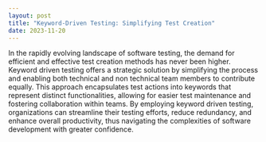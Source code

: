 ```yaml
---
layout: post
title: "Keyword-Driven Testing: Simplifying Test Creation"
date: 2023-11-20
---
```


In the rapidly evolving landscape of software testing, the demand for efficient and effective test creation methods has never been higher. Keyword driven testing offers a strategic solution by simplifying the process and enabling both technical and non technical team members to contribute equally. This approach encapsulates test actions into keywords that represent distinct functionalities, allowing for easier test maintenance and fostering collaboration within teams. By employing keyword driven testing, organizations can streamline their testing efforts, reduce redundancy, and enhance overall productivity, thus navigating the complexities of software development with greater confidence.
